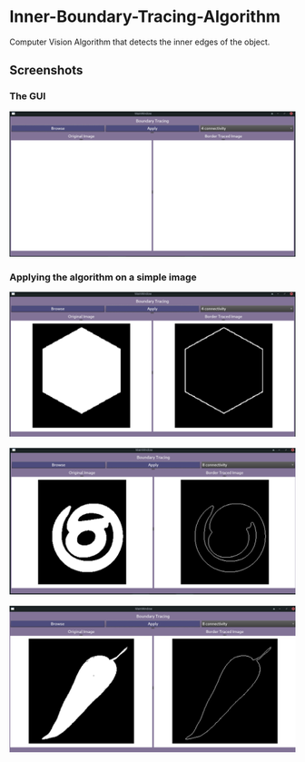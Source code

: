 # Inner-Boundary-Tracing-Algorithm

Computer Vision Algorithm that detects the inner edges of the object.

## Screenshots

### The GUI

<img src="./screens/GUI.png">

### Applying the algorithm on a simple image

<img src="./screens/first_img.png">

<br>
<br>

<img src="./screens/second_img.png">

<br>
<br>

<img src="./screens/third_img.png">
